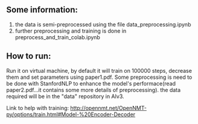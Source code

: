 ## Some information:
1. the data is semi-preprocessed using the file data_preprocessing.ipynb
2. further preprocessing and training is done in preprocess_and_train_colab.ipynb


## How to run:
Run it on virtual machine, by default it will train on 100000 steps, decrease them and set parameters using paper1.pdf. Some preprocessing is need to be done with StanfordNLP to enhance the model's performace(read paper2.pdf...it contains some more details of preprocessing). the data required will be in the "data" repository in AIv3.

Link to help with training:
http://opennmt.net/OpenNMT-py/options/train.html#Model-%20Encoder-Decoder